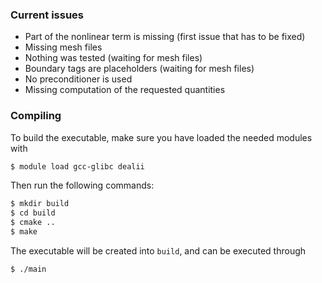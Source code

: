 ### Current issues
- Part of the nonlinear term is missing (first issue that has to be fixed)
- Missing mesh files
- Nothing was tested (waiting for mesh files)
- Boundary tags are placeholders (waiting for mesh files)
- No preconditioner is used
- Missing computation of the requested quantities

### Compiling
To build the executable, make sure you have loaded the needed modules with
```bash
$ module load gcc-glibc dealii
```
Then run the following commands:
```bash
$ mkdir build
$ cd build
$ cmake ..
$ make
```
The executable will be created into `build`, and can be executed through
```bash
$ ./main
```
